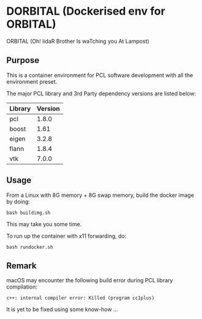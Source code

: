 # DORBITAL (Dockerised env for ORBITAL)

ORBITAL (Oh! lidaR Brother Is waTching you At Lampost)

## Purpose

This is a container environment for PCL software development with all the environment preset.

The major PCL library and 3rd Party dependency versions are listed below:

| Library | Version |
| --- | --- |
| pcl | 1.8.0 |
| boost | 1.61 |
| eigen | 3.2.8 |
| flann | 1.8.4 |
| vtk | 7.0.0 |

## Usage

From a Linux with 8G memory + 8G swap memory, build the docker image by doing:

```
bash buildimg.sh
```

This may take you some time.

To run up the container with x11 forwarding, do:

```
bash rundocker.sh
```

## Remark

macOS may encounter the following build error during PCL library compilation:

```
c++: internal compiler error: Killed (program cc1plus)
```

It is yet to be fixed using some know-how ...

